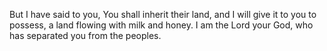 But I have said to you, You shall inherit their land, and I will give it to you to possess, a land flowing with milk and honey. I am the Lord your God, who has separated you from the peoples.

